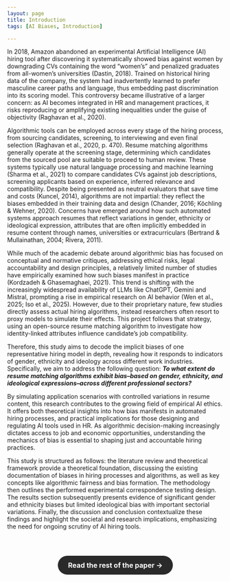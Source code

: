 ```yaml
---
layout: page
title: Introduction
tags: [AI Biases, Introduction]

---
```


In 2018, Amazon abandoned an experimental Artificial Intelligence (AI) hiring tool after discovering it systematically showed bias against women by downgrading CVs containing the word “women’s” and penalized graduates from all-women’s universities (Dastin, 2018). Trained on historical hiring data of the company, the system had inadvertently learned to prefer masculine career paths and language, thus embedding past discrimination into its scoring model. This controversy became illustrative of a larger concern: as AI becomes integrated in HR and management practices, it risks reproducing or amplifying existing inequalities under the guise of objectivity (Raghavan et al., 2020).  

Algorithmic tools can be employed across every stage of the hiring process, from sourcing candidates, screening, to interviewing and even final selection (Raghavan et al., 2020, p. 470). Resume matching algorithms generally operate at the screening stage, determining which candidates from the sourced pool are suitable to proceed to human review. These systems typically use natural language processing and machine learning (Sharma et al., 2021) to compare candidates CVs against job descriptions, screening applicants based on experience, inferred relevance and compatibility. Despite being presented as neutral evaluators that save time and costs (Kuncel, 2014), algorithms are not impartial: they reflect the biases embedded in their training data and design (Chander, 2016;‌ Köchling & Wehner, 2020). Concerns have emerged around how such automated systems approach resumes that reflect variations in gender, ethnicity or ideological expression, attributes that are often implicitly embedded in resume content through names, universities or extracurriculars (Bertrand & Mullainathan, 2004; Rivera, 2011).  

While much of the academic debate around algorithmic bias has focused on conceptual and normative critiques, addressing ethical risks, legal accountability and design principles, a relatively limited number of studies have empirically examined how such biases manifest in practice (Kordzadeh & Ghasemaghaei, 2021). This trend is shifting with the increasingly widespread availability of LLMs like ChatGPT, Gemini and Mistral, prompting a rise in empirical research on AI behavior (Wen et al., 2025; Iso et al., 2025). However, due to their proprietary nature, few studies directly assess actual hiring algorithms, instead researchers often resort to proxy models to simulate their effects. This project follows that strategy, using an open-source resume matching algorithm to investigate how identity-linked attributes influence candidate’s job compatibility. 

Therefore, this study aims to decode the implicit biases of one representative hiring model in depth, revealing how it responds to indicators of gender, ethnicity and ideology across different work industries. Specifically, we aim to address the following question: ***To what extent do resume matching algorithms exhibit bias–based on gender, ethnicity, and ideological expressions–across different professional sectors?***

By simulating application scenarios with controlled variations in resume content, this research contributes to the growing field of empirical AI ethics. It offers both theoretical insights into how bias manifests in automated hiring processes, and practical implications for those designing and regulating AI tools used in HR. As algorithmic decision-making increasingly dictates access to job and economic opportunities, understanding the mechanics of bias is essential to shaping just and accountable hiring practices.

This study is structured as follows: the literature review and theoretical framework provide a theoretical foundation, discussing the existing documentation of biases in hiring processes and algorithms, as well as key concepts like algorithmic fairness and bias formation. The methodology then outlines the performed experimental correspondence testing design. The results section subsequently presents evidence of significant gender and ethnicity biases but limited ideological bias with important sectorial variations. Finally, the discussion and conclusion contextualize these findings and highlight the societal and research implications, emphasizing the need for ongoing scrutiny of AI hiring tools. 


<section style="display: flex; justify-content: center; margin: 40px 0;">
    <div style="margin-top: 20px; text-align: center;">
      <a href="https://pouvoirdasha.github.io/Decoding_Biases_in_Resume_Matcher/literature_review/" 
         style="
           display: inline-block;
           padding: 12px 24px;
           background-color: #2b2a2a;
           color: white;
           text-decoration: none;
           border-radius: 25px;
           font-size: 16px;
           font-weight: bold;
           transition: background-color 0.3s ease;
         "
         onmouseover="this.style.backgroundColor='#404040';"
         onmouseout="this.style.backgroundColor='#2b2a2a';">
        Read the rest of the paper →
      </a>
    </div>
</section>

